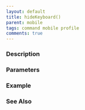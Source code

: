 ```yaml
---
layout: default
title: hideKeyboard()
parent: mobile
tags: command mobile profile
comments: true
---
```



### Description


### Parameters


### Example


### See Also
